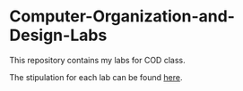 # Computer-Organization-and-Design-Labs

This repository contains my labs for COD class. 

The stipulation for each lab can be found [here](slides). 